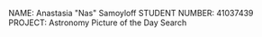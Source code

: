 NAME: Anastasia "Nas" Samoyloff
STUDENT NUMBER: 41037439
PROJECT: Astronomy Picture of the Day Search
